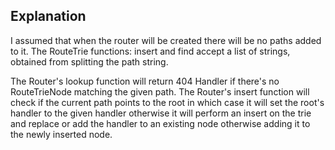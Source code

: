 ## Explanation 
I assumed that when the router will be created there will be no paths added to it.
The RouteTrie functions: insert and find accept a list of strings, obtained from splitting the path string.

The Router's lookup function will return 404 Handler if there's no RouteTrieNode matching the given path.
The Router's insert function will check if the current path points to the root in which case it will set the root's
handler to the given handler otherwise it will perform an insert on the trie and replace or add the handler to an
existing node otherwise adding it to the newly inserted node. 